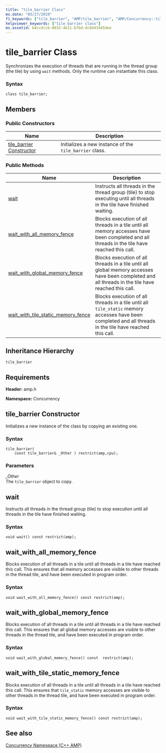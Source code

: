 ```yaml
---
title: "tile_barrier Class"
ms.date: "03/27/2019"
f1_keywords: ["tile_barrier", "AMP/tile_barrier", "AMP/Concurrency::tile_barrier::tile_barrier::tile_barrier", "AMP/Concurrency::tile_barrier::tile_barrier::wait", "AMP/Concurrency::tile_barrier::tile_barrier::wait_with_all_memory_fence", "AMP/Concurrency::tile_barrier::tile_barrier::wait_with_global_memory_fence", "AMP/Concurrency::tile_barrier::tile_barrier::wait_with_tile_static_memory_fence"]
helpviewer_keywords: ["tile_barrier class"]
ms.assetid: b4ccdccb-0032-4e11-b7bd-dc9d43445dee
---
```

# tile_barrier Class

Synchronizes the execution of threads that are running in the thread group (the tile) by using `wait` methods. Only the runtime can instantiate this class.

### Syntax

```
class tile_barrier;
```

## Members

### Public Constructors

|Name|Description|
|----------|-----------------|
|[tile_barrier Constructor](#ctor)|Initializes a new instance of the `tile_barrier` class.|

### Public Methods

|Name|Description|
|----------|-----------------|
|[wait](#wait)|Instructs all threads in the thread group (tile) to stop executing until all threads in the tile have finished waiting.|
|[wait_with_all_memory_fence](#wait_with_all_memory_fence)|Blocks execution of all threads in a tile until all memory accesses have been completed and all threads in the tile have reached this call.|
|[wait_with_global_memory_fence](#wait_with_global_memory_fence)|Blocks execution of all threads in a tile until all global memory accesses have been completed and all threads in the tile have reached this call.|
|[wait_with_tile_static_memory_fence](#wait_with_tile_static_memory_fence)|Blocks execution of all threads in a tile until all `tile_static` memory accesses have been completed and all threads in the tile have reached this call.|

## Inheritance Hierarchy

`tile_barrier`

## Requirements

**Header:** amp.h

**Namespace:** Concurrency

## <a name="ctor"></a>  tile_barrier Constructor

Initializes a new instance of the class by copying an existing one.

### Syntax

```
tile_barrier(
    const tile_barrier& _Other ) restrict(amp,cpu);
```

### Parameters

*_Other*<br/>
The `tile_barrier` object to copy.

## wait

Instructs all threads in the thread group (tile) to stop execution until all threads in the tile have finished waiting.

### Syntax

```
void wait() const restrict(amp);
```

## wait_with_all_memory_fence

Blocks execution of all threads in a tile until all threads in a tile have reached this call. This ensures that all memory accesses are visible to other threads in the thread tile, and have been executed in program order.

### Syntax

```
void wait_with_all_memory_fence() const restrict(amp);
```

## wait_with_global_memory_fence

Blocks execution of all threads in a tile until all threads in a tile have reached this call. This ensures that all global memory accesses are visible to other threads in the thread tile, and have been executed in program order.

### Syntax

```
void wait_with_global_memory_fence() const  restrict(amp);
```

## wait_with_tile_static_memory_fence

Blocks execution of all threads in a tile until all threads in a tile have reached this call. This ensures that `tile_static` memory accesses are visible to other threads in the thread tile, and have been executed in program order.

### Syntax

```
void wait_with_tile_static_memory_fence() const restrict(amp);
```

## See also

[Concurrency Namespace (C++ AMP)](concurrency-namespace-cpp-amp.md)
